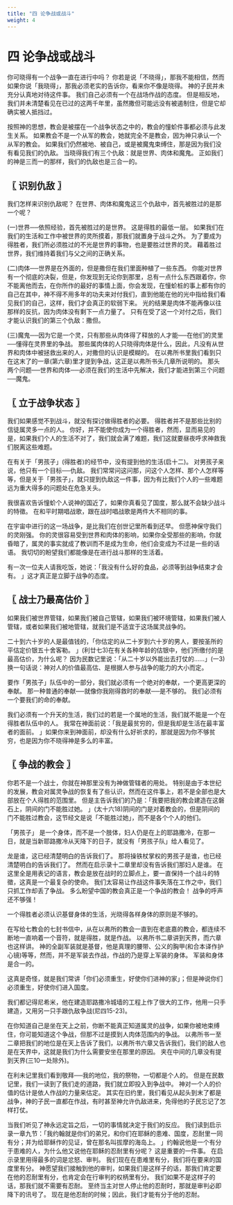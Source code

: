 ```yaml
---
title: "四 论争战或战斗"
weight: 4
---
```


# 四 论争战或战斗


你可晓得有一个战争一直在进行中吗？
你若是说「不晓得」，那我不能相信，然而如果你说「我晓得」，那我必须老实的告诉你，看来你不像是晓得。
神的子民并未充分认真地对待这件事。
我们自己必须有一个在战场作战的态度。
但是相反地，我们并未清楚看见在已过的这两千年里，虽然撒但可能远没有被遏制住，但是它却确实被人抵挡过。

按照神的思想，教会是被摆在一个战争状态之中的，教会的憧蚧件事都必须与此发生关系。
如果教会不是一个从军的教会，她就完全不是教会，因为神只承认一个从军的教会。
如果我们仍然被地、被自己，或是被魔鬼束缚住，那是因为我们没有看见我们的仇敌。
当晓得我们有三个仇敌：就是世界、肉体和魔鬼。
正如我们的神是三而一的那样，我们的仇敌也是三合一的。

## 〖 识别仇敌 〗

我们怎样来识别仇敌呢？
在世界、肉体和魔鬼这三个仇敌中，首先被胜过的是那一个呢？

(一)世界──依照经验，首先被胜过的是世界。
这是得胜的最低一层。
如果我们在我们的生活和工作中被世界的灵所摸着，那我们就置身于战斗之外。
为了要成为得胜者，我们所必须胜过的不光是世界的事物，也是要胜过世界的灵。
藉着胜过世界，我们维持着我们与父之间的正确关系。

(二)肉体──世界是在外面的，但是撒但在我们里面种植了一些东西。
你能对世界有一个彻底的决裂，但是，你发现到无论你到那里，总有一点什么东西跟着你，你不能离他而去，在你所作的最好的事情上面，你会发现，在憧蚧桩的事上都有你的自己在其中，神不得不用多年的功夫来对付我们，直到他能在他的光中指给我们看见我们的自己，这样，我们才会真正的软弱下来。
光的结果是肉体不能再像以往那样的反抗，因为肉体没有剩下一点力量了。
只有在受了这一个对付之后，我们才能认识我们的第三个仇敌：撒但。

(三)魔鬼──因为它是一个灵，只有那些从肉体得了释放的人才能──在他们的灵里──懂得在灵界里的争战。
那些属肉体的人只晓得肉体是什么，因此，凡没有从世界和肉体中被拯救出来的人，对撒但的认识是模糊的。
在以弗所书里我们看到只在这末了的一章(第六章)里才提到争战，这正是以弗所书头几章所说明的。
那头两个问题──世界和肉体──必须在我们的生活中先解决，我们才能进到第三个问题──魔鬼。

## 〖 立于战争状态 〗

我们如果感觉不到战斗，就没有探讨做得胜者的必要。
得胜者并不是那些比别的信徒属灵多一点的人。
你好，并不能使你成为一个得胜者，然而，显而易见的是，如果我们个人的生活不对了，我们就会满了难题，我们这就要昼夜呼求神救我们脱离这些难题。

在有关于「男孩子」(得胜者)的经节中，没有提到他的生活(启十二)。
对男孩子来说，他只有一个目标──仇敌。
我们常常问这问那，问这个人怎样、那个人怎样等等，但是关于「男孩子」，就只提到仇敌这一件事，因为有比我们个人的一些难题远为重大得多的问题处在危急关头。

我很喜欢告诉憧蚧个人说神的国近了，如果你真看见了国度，那么就不会缺少战斗的特徵。
在和平时期唱战歌，跟在战时唱战歌是两件大不相同的事。

在宇宙中进行的这一场战争，是比我们在创世记里所看到还早。
但愿神保守我们的灵刚强。
你的灵很容易受到世界和肉体的影响，如果你全受那些的影响，你就昏暗了，属灵的事实就成了教训而不是成为生命，他们会变成为不过是一些的话语。
我切切的盼望我们都能像是在进行战斗那样的生活着。

有一次一位夫人请我吃饭，她说：「我没有什么好的食品，必须等到战争结束才会有。
」这才真正是立脚于战争的态度。

## 〖 战士乃最高估价 〗

如果我们被世界管辖，如果我们被自己管辖，如果我们被环境管辖，如果我们被人管辖，或者如果我们被地管辖，就我们是不适宜于这场属灵战争的。

二十到六十岁的人是最值钱的，「你估定的从二十岁到六十岁的男人，要按圣所的平估定价银五十舍客勒。
」(利廿七3)在有关各种年龄的估银中，他们所缴付的是最高估价，为什么呢？
因为民数记里说：「从二十岁以外能出去打仗的……」(一3)换一句话说：神对人的价值最高估、是根据人参与战争的能力的大小而定。

要作「男孩子」队伍中的一部分，我们就必须有一个绝对的奉献，一个更高更深的奉献。
那一种普通的奉献──就像你我刚得救时的奉献──是不够的。
我们必须有一个要我们的命的奉献。

我们必须有一个升天的生活，我们过的若是一个属地的生活，我们就不能是一个在得胜者队伍中的人。
我常在神面前说：「我是最贫穷的，但是我却是生活在最丰富者的面前。
」如果你来到神面前，却没有什么好祈求的，那就是因为你不够贫穷，也是因为你不晓得神是多么的丰富。

## 〖 争战的教会 〗

你若不是一个战士，你就在神那里没有为神做管辖者的用处。
特别是由于本世纪的发展，教会对属灵争战的恢复有了些认识，然而在这件事上，若不是全部也是大部放在个人得胜的范围里。
但是主告诉我们的乃是：「我要把我的教会建造在这磐石上，阴间的门不能胜过她。
」(太十六18)阴间的门是对着教会的，但是阴间的门不能胜过教会，这节经文是说「不能胜过她」，而不是各个个人的他们。

「男孩子」
是一个身体，而不是一个肢体，妇人仍是在上的耶路撒冷，在那一日，就是当新耶路撒冷从天降下的日子，就没有「男孩子队」给人看见了。

龙是谁，这已经清楚明白的告诉我们了。
那将操铁杖掌权的男孩子是谁，也已经清楚明白的告诉我们了。
然而在启示录十二章里却没有告诉我们那妇人是谁。
在这里全是用表记的语言，教会是放在战时的立脚点上，要一直保持一个战斗的特徵，这真是一个最复杂的使命。
我们太容易让作战这件事失落在工作之中，我们只抓工作却丢了争战。
多么盼望中国的教会真正是一个争战的教会！
战争的呼声还不够强！

一个得胜者必须认识基督身体的生活，光晓得各样身体的原则是不够的。

在写给七教会的七封书信中，从在以弗所的教会一直到在老底嘉的教会，都连续不断地一直响着一个音符，就是得胜，就是作战。
以弗所书二章讲到天界，而六章也这样讲。
神的全副军装就是基督，他是真理的腰带、公义的胸甲(和合本译作护心镜)等等，然而，并不是军装去作战，作战的乃是穿上军装的身体。
军装和身体是合一的。

这真是奇怪，就是我们常讲「你们必须重生，好使你们进神的家」；但是神说你们必须重生，好使你们进入国度。

我们都记得尼希米，他在建造耶路撒冷城墙的工程上作了很大的工作，他用一只手建造，又用另一只手跟仇敌争战(尼四15-23)。

在你知道自己是坐在天上之前，你断不能真正知道属灵的战争，如果你被地束缚住，你可能知道这个争战，但那不过是摸到人肉体范围内的争战。
以弗所书一至二章把我们的地位是在天上告诉了我们，以弗所书六章又告诉我们，我们的敌人也是在天界中，这就是我们为什么需要安坐在那里的原因。
夹在中间的几章没有提到天界(三10一处除外)。

在利未记里我们看到敬拜──我的地位，我的祭物，一切都是个人的。
但是在民数记里，我们一读到了我们走的道路，我们就立即投入到争战中。
神对一个人的价值的估计是依人作战的力量来估定。
其实在旧约里，我们看见从起头到末了都是战争，神的子民一直都在作战，有时甚至神允许仇敌进来，免得他的子民忘记了怎样打仗。

当我们听见了神永远定旨之后，一切的事情就决定于我们的反应。
我们读到启示录一章九节：「我约翰就是你们的弟兄，和你们在耶稣的患难、国度，忍耐里一同有分；并为给耶稣作的见证，曾在那名叫拔摩的海岛上。
」约翰说他是一个有分于患难的人，为什么他又说他在耶稣的忍耐里有分呢？
这是重要的一件事。
在启示录里用得最多的词是忿怒、审判。
我们现在在患难里有分，我们将在要来的国度里有分。
神愿望我们接触到他的审判，如果我们是这样子的话，那我们肯定要在他的忍耐里有分，也肯定会在行审判的权柄里有分。
我们如果不是这样子的话，那我们就不需要有忍耐。
至终当主对世人停止他的忍耐时，那就是审判必即降下的讯号了。
现在是他忍耐的时候；因此，我们才能有分于他的忍耐。
